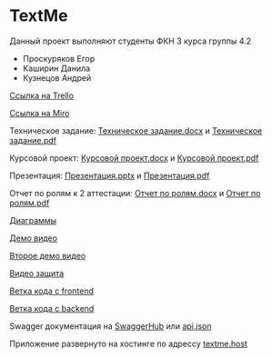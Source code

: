 # TextMe

Данный проект выполняют студенты ФКН 3 курса группы 4.2
+ Проскуряков Егор
+ Каширин Данила
+ Кузнецов Андрей

[Ссылка на Trello](https://trello.com/b/yBsu3SbX/textme-messenger)

[Ссылка на Miro](https://miro.com/app/board/o9J_lNiQtMY=/)

Техническое задание: [Техническое задание.docx](/Documents/Техническое%20Задание.docx) и [Техническое задание.pdf](/Documents/Техническое%20Задание.pdf)

Курсовой проект: [Курсовой проект.docx](/Documents/Курсовой%20проект.docx) и [Курсовой проект.pdf](/Documents/Курсовой%20проект.pdf)

Презентация: [Презентация.pptx](/Documents/Мессенджер%20с%20подбором%20собеседников%20по%20интересам.pptx) и [Презентация.pdf](/Documents/Мессенджер%20с%20подбором%20собеседников%20по%20интересам.pdf)

Отчет по ролям к 2 аттестации: [Отчет по ролям.docx](/Documents/Отчет%20по%20ролям.docx) и [Отчет по ролям.pdf](/Documents/Отчет%20по%20ролям.pdf)

[Диаграммы](/Documents/Diagrams)

[Демо видео](https://drive.google.com/file/d/1h7PCqwaMXUAjxqgJFjQ7SOpZEEAHpRrk/view?usp=sharing)

[Второе демо видео](https://drive.google.com/file/d/1sjf5W0Lc35aQt0jG-n6c_nqA3w43OmV8/view?usp=sharing)

[Видео защита](https://drive.google.com/file/d/1ZcRPvolE9UnW_ANn1aqUBqLzahiuJN2g/view?usp=sharing)

[Ветка кода с frontend](https://github.com/Proskuryakov/TextMe/tree/frontend)

[Ветка кода с backend](https://github.com/Proskuryakov/TextMe/tree/backend)

Swagger документация на [SwaggerHub](https://app.swaggerhub.com/apis/team1-group4.2/textme-api/v0) или [api.json](/Documents/api.json)

Приложение развернуто на хостинге по адрессу [textme.host](http://textme.host)
